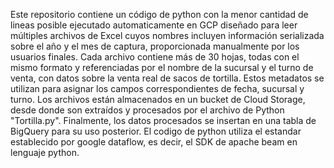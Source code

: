 Este repositorio contiene un código de python con la menor cantidad de lineas posible ejecutado automaticamente en GCP diseñado para leer múltiples archivos de Excel cuyos nombres incluyen información serializada sobre el año y el mes de captura, proporcionada manualmente por los usuarios finales. Cada archivo contiene más de 30 hojas, todas con el mismo formato y referenciadas por el nombre de la sucursal y el turno de venta, con datos sobre la venta real de sacos de tortilla. Estos metadatos se utilizan para asignar los campos correspondientes de fecha, sucursal y turno. Los archivos están almacenados en un bucket de Cloud Storage, desde donde son extraídos y procesados por el archivo de Python "Tortilla.py". Finalmente, los datos procesados se insertan en una tabla de BigQuery para su uso posterior. El codigo de python utiliza el estandar establecido por google dataflow, es decir, el SDK de apache beam en lenguaje python.
